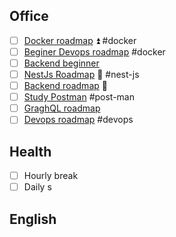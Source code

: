 ## Office 
- [ ] [Docker roadmap](https://roadmap.sh/docker) ⏫ #docker
- [ ] [Beginer Devops roadmap](https://roadmap.sh/devops?r=devops-beginner) #docker
- [ ] [Backend beginner](https://roadmap.sh/backend?r=backend-beginner)
- [ ] [NestJs Roadmap](https://dev.to/tak089/nestjs-roadmap-for-2025-5jj) 🔼  #nest-js
- [ ] [Backend roadmap](https://roadmap.sh/backend) 🔼
- [ ] [Study Postman](https://academy.postman.com/page/self-study-learning) #post-man
- [ ] [GraghQL roadmap](https://roadmap.sh/graphql)
- [ ] [Devops  roadmap](https://roadmap.sh/devops) #devops
## Health
- [ ] Hourly break
- [ ] Daily s

## English


